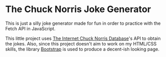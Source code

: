 # The Chuck Norris Joke Generator

This is just a silly joke generator made for fun in order to practice with the Fetch API in JavaScript.

This little project uses [The Internet Chuck Norris Database](http://www.icndb.com/)'s API to obtain the jokes. Also, since this project doesn't aim to work on my HTML/CSS skills, the library [Bootstrap](https://getbootstrap.com/) is used to produce a decent-ish looking page.
